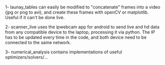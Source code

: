 1- launay_tables can easily be modified to "concatenate" frames into a video (jpg or png to avi), and create these frames with openCV or matplotlib. Useful if it can't be done live.

2- scanner_live uses the ipwebcam app for android to send live and hd data from any compatible device to the laptop, processing it via python. The IP has to be updated every time in the code, and both device need to be connected to the same network.

3- numerical_analysis contains implementations of useful optimizers/solvers/...
